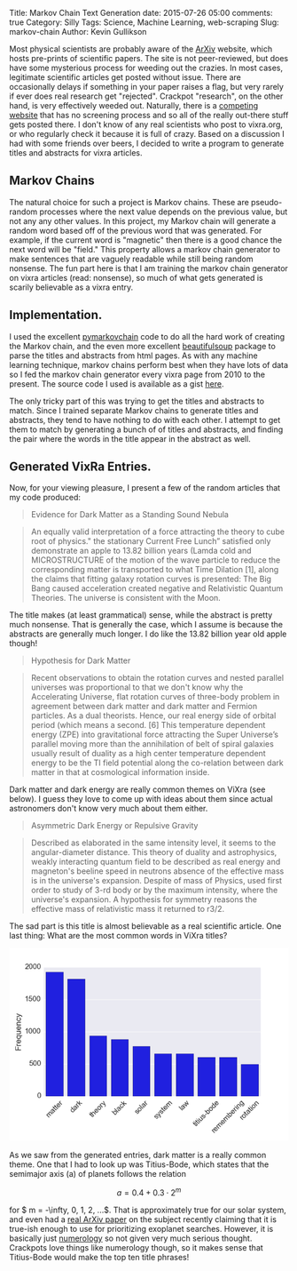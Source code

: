 Title: Markov Chain Text Generation
date: 2015-07-26 05:00
comments: true
Category: Silly
Tags: Science, Machine Learning, web-scraping
Slug: markov-chain
Author: Kevin Gullikson


Most physical scientists are probably aware of the [ArXiv](www.arxiv.org) website, which hosts pre-prints of scientific papers. The site is not peer-reviewed, but does have some mysterious process for weeding out the crazies. In most cases, legitimate scientific articles get posted without issue. There are occasionally delays if something in your paper raises a flag, but very rarely if ever does real research get "rejected". 
Crackpot "research", on the other hand, is very effectively weeded out. Naturally, there is a [competing website](www.vixra.org) that has no screening process and so all of the really out-there stuff gets posted there. I don't know of any real scientists who post to vixra.org, or who regularly check it because it is full of crazy. Based on a discussion I had with some friends over beers, I decided to write a program to generate titles and abstracts for vixra articles.

## Markov Chains
The natural choice for such a project is Markov chains. These are pseudo-random processes where the next value depends on the previous value, but not any any other values. In this project, my Markov chain will generate a random word based off of the previous word that was generated. For example, if the current word is "magnetic" then there is a good chance the next word will be "field." This property allows a markov chain generator to make sentences that are vaguely readable while still being random nonsense. The fun part here is that I am training the markov chain generator on vixra articles (read: nonsense), so much of what gets generated is scarily believable as a vixra entry.

## Implementation.
I used the excellent [pymarkovchain](https://pypi.python.org/pypi/PyMarkovChain/) code to do all the hard work of creating the Markov chain, and the even more excellent [beautifulsoup](http://www.crummy.com/software/BeautifulSoup/bs4/doc/) package to parse the titles and abstracts from html pages. As with any machine learning technique, markov chains perform best when they have lots of data so I fed the markov chain generator every vixra page from 2010 to the present. The source code I used is available as a gist [here](https://gist.github.com/kgullikson88/832a15a2205b4fa73559).

The only tricky part of this was trying to get the titles and abstracts to match. Since I trained separate Markov chains to generate titles and abstracts, they tend to have nothing to do with each other. I attempt to get them to match by generating a bunch of of titles and abstracts, and finding the pair where the words in the title appear in the abstract as well.

## Generated VixRa Entries.
Now, for your viewing pleasure, I present a few of the random articles that my code produced:


>Evidence for Dark Matter as a Standing Sound Nebula

>An equally valid interpretation of a force attracting the theory to cube root of physics." the stationary Current Free Lunch” satisfied only demonstrate an apple to 13.82 billion years (Lamda cold and MICROSTRUCTURE of the motion of the wave particle to reduce the corresponding matter is transported to what Time Dilation [1], along the claims that fitting galaxy rotation curves is presented: The Big Bang caused acceleration created negative and Relativistic Quantum Theories. The universe is consistent with the Moon.

The title makes (at least grammatical) sense, while the abstract is pretty much nonsense. That is generally the case, which I assume is because the abstracts are generally much longer. I do like the 13.82 billion year old apple though!

>Hypothesis for Dark Matter

>Recent observations to obtain the rotation curves and nested parallel universes was proportional to that we don't know why the Accelerating Universe, flat rotation curves of three-body problem in agreement between dark matter and dark matter and Fermion particles. As a dual theorists. Hence, our real energy side of orbital period (which means a second. [6] This temperature dependent energy (ZPE) into gravitational force attracting the Super Universe’s parallel moving more than the annihilation of belt of spiral galaxies usually result of duality as a high center temperature dependent energy to be the TI field potential along the co-relation between dark matter in that at cosmological information inside.

Dark matter and dark energy are really common themes on ViXra (see below). I guess they love to come up with ideas about them since actual astronomers don't know very much about them either.

> Asymmetric Dark Energy or Repulsive Gravity

>Described as elaborated in the same intensity level, it seems to the angular-diameter distance. This theory of duality and astrophysics, weakly interacting quantum field to be described as real energy and magneton's beeline speed in neutrons absence of the effective mass is in the universe's expansion. Despite of mass of Physics, used first order to study of 3-rd body or by the maximum intensity, where the universe's expansion. A hypothesis for symmetry reasons the effective mass of relativistic mass it returned to r3/2.

The sad part is this title is almost believable as a real scientific article. One last thing: What are the most common words in ViXra titles?

<img src="Figures/Word_frequency.png" >

As we saw from the generated entries, dark matter is a really common theme. One that I had to look up was Titius-Bode, which states that the semimajor axis (a) of planets follows the relation

$$ a = 0.4 + 0.3\cdot 2^m$$

for $ m = -\infty, 0, 1, 2, ...$. That is approximately true for our solar system, and even had a [real ArXiv paper](http://arxiv.org/abs/1412.6230) on the subject recently claiming that it is true-ish enough to use for prioritizing exoplanet searches. However, it is basically just [numerology](https://en.wikipedia.org/wiki/Numerology) so not given very much serious thought. Crackpots love things like numerology though, so it makes sense that Titius-Bode would make the top ten title phrases!